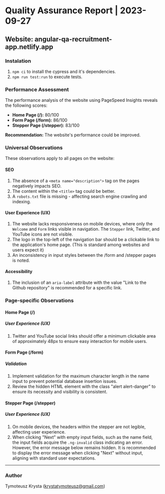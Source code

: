 Quality Assurance Report | 2023-09-27
=====================================

Website: angular-qa-recruitment-app.netlify.app
-----------------------------------------------

### Instalation

1. `npm ci` to install the cypress and it's dependencies.
2. `npm run test:run` to execute tests.

### Performance Assessment

The performance analysis of the website using PageSpeed Insights reveals the following scores:

*   **Home Page (/):** 80/100
*   **Form Page (/form):** 86/100
*   **Stepper Page (/stepper):** 83/100

**Recommendation:** The website's performance could be improved.

### Universal Observations

These observations apply to all pages on the website:

#### SEO

1.  The absence of a `<meta name="description">` tag on the pages negatively impacts SEO.
2.  The content within the `<title>` tag could be better.
3.  A `robots.txt` file is missing - affecting search engine crawling and indexing.

#### User Experience (UX)

1.  The website lacks responsiveness on mobile devices, where only the `Welcome` and `Form` links visible in navigation. The `Stepper` link, Twitter, and YouTube icons are not visible.
2.  The logo in the top-left of the navigation bar should be a clickable link to the application's home page. (This is standard among websites and users expect it)
3.  An inconsistency in input styles between the /form and /stepper pages is noted.

#### Accessibility

1.  The inclusion of an `aria-label` attribute with the value "Link to the Github repository" is recommended for a specific link.

### Page-specific Observations

#### Home Page (/)

##### User Experience (UX)

1.  Twitter and YouTube social links should offer a minimum clickable area of approximately 48px to ensure easy interaction for mobile users.

#### Form Page (/form)

##### Validation

1.  Implement validation for the maximum character length in the name input to prevent potential database insertion issues.
2.  Review the hidden HTML element with the class "alert alert-danger" to ensure its necessity and visibility is consistent.

#### Stepper Page (/stepper)

##### User Experience (UX)

1.  On mobile devices, the headers within the stepper are not legible, affecting user experience.
2.  When clicking "Next" with empty input fields, such as the name field, the input fields acquire the `.ng-invalid` class indicating an error. However, the error message below remains hidden. It is recommended to display the error message when clicking "Next" without input, aligning with standard user expectations.

* * *

### Author 
Tymoteusz Krysta (krystatymoteusz@gmail.com)
